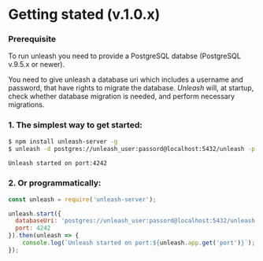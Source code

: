 # Getting stated (v.1.0.x)

### Prerequisite
To run unleash you need to provide a PostgreSQL databse (PostgreSQL v.9.5.x or newer). 

You need to give unleash a database uri which includes a username and password,  that have rights to 
migrate the database. _Unleash_ will, at startup, check whether database migration is needed, 
and perform necessary migrations.

### 1. The simplest way to get started:

```bash
$ npm install unleash-server -g
$ unleash -d postgres://unleash_user:passord@localhost:5432/unleash -p 4242

Unleash started on port:4242
```

### 2. Or programmatically:

```js
const unleash = require('unleash-server');

unleash.start({
  databaseUri: 'postgres://unleash_user:passord@localhost:5432/unleash'
  port: 4242
}).then(unleash => {
    console.log(`Unleash started on port:${unleash.app.get('port')}`);
});
```
